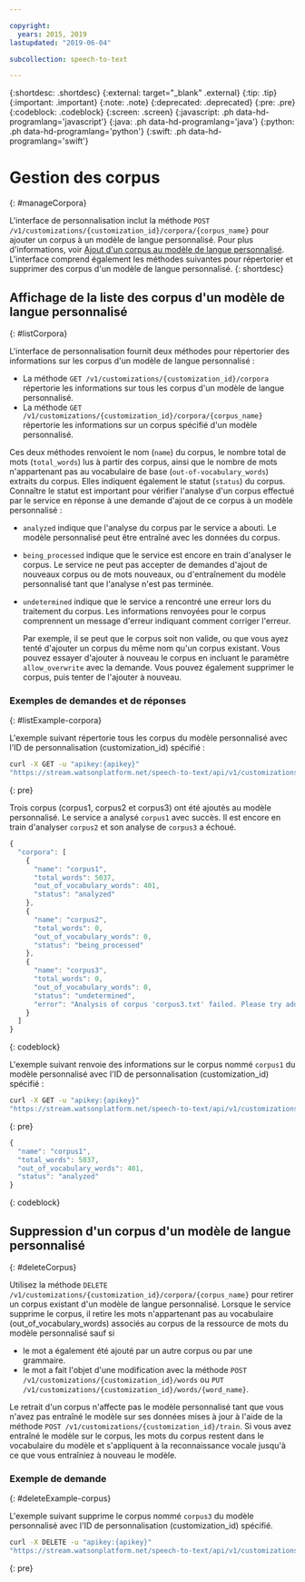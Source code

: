 ```yaml
---

copyright:
  years: 2015, 2019
lastupdated: "2019-06-04"

subcollection: speech-to-text

---
```


{:shortdesc: .shortdesc}
{:external: target="_blank" .external}
{:tip: .tip}
{:important: .important}
{:note: .note}
{:deprecated: .deprecated}
{:pre: .pre}
{:codeblock: .codeblock}
{:screen: .screen}
{:javascript: .ph data-hd-programlang='javascript'}
{:java: .ph data-hd-programlang='java'}
{:python: .ph data-hd-programlang='python'}
{:swift: .ph data-hd-programlang='swift'}

# Gestion des corpus
{: #manageCorpora}

L'interface de personnalisation inclut la méthode `POST /v1/customizations/{customization_id}/corpora/{corpus_name}` pour ajouter un corpus à un modèle de langue personnalisé. Pour plus d'informations, voir [Ajout d'un corpus au modèle de langue personnalisé](/docs/services/speech-to-text?topic=speech-to-text-languageCreate#addCorpus). L'interface comprend également les méthodes suivantes pour répertorier et supprimer des corpus d'un modèle de langue personnalisé.
{: shortdesc}

## Affichage de la liste des corpus d'un modèle de langue personnalisé
{: #listCorpora}

L'interface de personnalisation fournit deux méthodes pour répertorier des informations sur les corpus d'un modèle de langue personnalisé :

-   La méthode `GET /v1/customizations/{customization_id}/corpora` répertorie les informations sur tous les corpus d'un modèle de langue personnalisé.
-   La méthode `GET /v1/customizations/{customization_id}/corpora/{corpus_name}` répertorie les informations sur un corpus spécifié d'un modèle personnalisé.

Ces deux méthodes renvoient le nom (`name`) du corpus, le nombre total de mots (`total_words`) lus à partir des corpus, ainsi que le nombre de mots n'appartenant pas au vocabulaire de base (`out-of-vocabulary_words`) extraits du corpus. Elles indiquent également le statut (`status`) du corpus. Connaître le statut est important pour vérifier l'analyse d'un corpus effectué par le service en réponse à une demande d'ajout de ce corpus à un modèle personnalisé :

-   `analyzed` indique que l'analyse du corpus par le service a abouti. Le modèle personnalisé peut être entraîné avec les données du corpus.
-   `being_processed` indique que le service est encore en train d'analyser le corpus. Le service ne peut pas accepter de demandes d'ajout de nouveaux corpus ou de mots nouveaux, ou d'entraînement du modèle personnalisé tant que l'analyse n'est pas terminée.
-   `undetermined` indique que le service a rencontré une erreur lors du traitement du corpus. Les informations renvoyées pour le corpus comprennent un message d'erreur indiquant comment corriger l'erreur.

    Par exemple, il se peut que le corpus soit non valide, ou que vous ayez tenté d'ajouter un corpus du même nom qu'un corpus existant. Vous pouvez essayer d'ajouter à nouveau le corpus en incluant le paramètre `allow_overwrite` avec la demande. Vous pouvez également supprimer le corpus, puis tenter de l'ajouter à nouveau.

### Exemples de demandes et de réponses
{: #listExample-corpora}

L'exemple suivant répertorie tous les corpus du modèle personnalisé avec l'ID de personnalisation (customization_id) spécifié :

```bash
curl -X GET -u "apikey:{apikey}"
"https://stream.watsonplatform.net/speech-to-text/api/v1/customizations/{customization_id}/corpora"
```
{: pre}

Trois corpus (corpus1, corpus2 et corpus3) ont été ajoutés au modèle personnalisé. Le service a analysé `corpus1` avec succès. Il est encore en train d'analyser `corpus2` et son analyse de `corpus3` a échoué.

```javascript
{
  "corpora": [
    {
      "name": "corpus1",
      "total_words": 5037,
      "out_of_vocabulary_words": 401,
      "status": "analyzed"
    },
    {
      "name": "corpus2",
      "total_words": 0,
      "out_of_vocabulary_words": 0,
      "status": "being_processed"
    },
    {
      "name": "corpus3",
      "total_words": 0,
      "out_of_vocabulary_words": 0,
      "status": "undetermined",
      "error": "Analysis of corpus 'corpus3.txt' failed. Please try adding the corpus again by setting the 'allow_overwrite' flag to 'true'."
    }
  ]
}
```
{: codeblock}

L'exemple suivant renvoie des informations sur le corpus nommé `corpus1` du modèle personnalisé avec l'ID de personnalisation (customization_id) spécifié :

```bash
curl -X GET -u "apikey:{apikey}"
"https://stream.watsonplatform.net/speech-to-text/api/v1/customizations/{customization_id}/corpora/corpus1"
```
{: pre}

```javascript
{
  "name": "corpus1",
  "total_words": 5037,
  "out_of_vocabulary_words": 401,
  "status": "analyzed"
}
```
{: codeblock}

## Suppression d'un corpus d'un modèle de langue personnalisé
{: #deleteCorpus}

Utilisez la méthode `DELETE /v1/customizations/{customization_id}/corpora/{corpus_name}` pour retirer un corpus existant d'un modèle de langue personnalisé. Lorsque le service supprime le corpus, il retire les mots n'appartenant pas au vocabulaire (out_of_vocabulary_words) associés au corpus de la ressource de mots du modèle personnalisé sauf si

-   le mot a également été ajouté par un autre corpus ou par une grammaire.
-   le mot a fait l'objet d'une modification avec la méthode `POST /v1/customizations/{customization_id}/words` ou `PUT /v1/customizations/{customization_id}/words/{word_name}`.

Le retrait d'un corpus n'affecte pas le modèle personnalisé tant que vous n'avez pas entraîné le modèle sur ses données mises à jour à l'aide de la méthode `POST /v1/customizations/{customization_id}/train`. Si vous avez entraîné le modèle sur le corpus, les mots du corpus restent dans le vocabulaire du modèle et s'appliquent à la reconnaissance vocale jusqu'à ce que vous entraîniez à nouveau le modèle.

### Exemple de demande
{: #deleteExample-corpus}

L'exemple suivant supprime le corpus nommé `corpus3` du modèle personnalisé avec l'ID de personnalisation (customization_id) spécifié.

```bash
curl -X DELETE -u "apikey:{apikey}"
"https://stream.watsonplatform.net/speech-to-text/api/v1/customizations/{customization_id}/corpora/corpus3"
```
{: pre}
